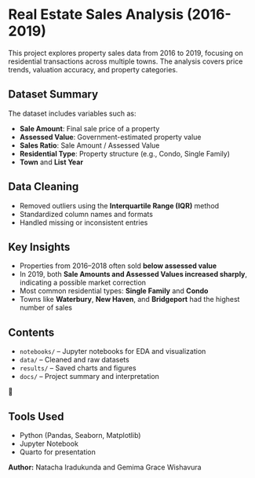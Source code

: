 
# Real Estate Sales Analysis (2016-2019)
This project explores property sales data from 2016 to 2019, focusing on residential transactions across multiple towns. The analysis covers price trends, valuation accuracy, and property categories.

## Dataset Summary
The dataset includes variables such as:
- **Sale Amount**: Final sale price of a property
- **Assessed Value**: Government-estimated property value
- **Sales Ratio**: Sale Amount / Assessed Value
- **Residential Type**: Property structure (e.g., Condo, Single Family)
- **Town** and **List Year**


## Data Cleaning
- Removed outliers using the **Interquartile Range (IQR)** method
- Standardized column names and formats
- Handled missing or inconsistent entries


## Key Insights
- Properties from 2016–2018 often sold **below assessed value**
- In 2019, both **Sale Amounts and Assessed Values increased sharply**, indicating a possible market correction
- Most common residential types: **Single Family** and **Condo**
- Towns like **Waterbury**, **New Haven**, and **Bridgeport** had the highest number of sales


## Contents
- `notebooks/` – Jupyter notebooks for EDA and visualization
- `data/` – Cleaned and raw datasets
- `results/` – Saved charts and figures
- `docs/` – Project summary and interpretation

📌
## Tools Used
- Python (Pandas, Seaborn, Matplotlib)
- Jupyter Notebook
- Quarto for presentation


**Author:** Natacha Iradukunda and Gemima Grace Wishavura

